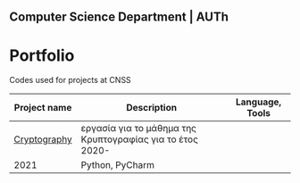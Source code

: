 <!-- PROJECT LOGO -->
<br />
<p align="center">

## Computer Science Department | AUTh 
  


# Portfolio
Codes used for projects at CNSS

Project name | Description |Language, Tools
------------- |  ------------ |  ------------
[Cryptography](https://github.com/sskrs/cnss/tree/master/Cryptography) |εργασία για το μάθημα της Κρυπτογραφίας για το έτος 2020-
2021|  Python, PyCharm

</p>
